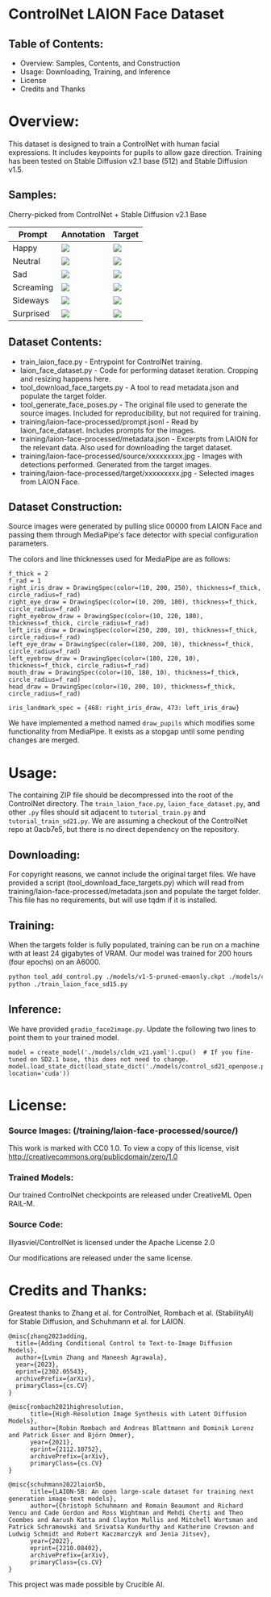 # ControlNet LAION Face Dataset

## Table of Contents:
- Overview: Samples, Contents, and Construction
- Usage: Downloading, Training, and Inference
- License
- Credits and Thanks

# Overview:

This dataset is designed to train a ControlNet with human facial expressions.  It includes keypoints for pupils to allow gaze direction.  Training has been tested on Stable Diffusion v2.1 base (512) and Stable Diffusion v1.5.

## Samples:

Cherry-picked from ControlNet + Stable Diffusion v2.1 Base

|Prompt|Annotation|Target|
|---|---|---|
|Happy|![](samples_laion_face_dataset/happy_annotation.png)|![](samples_laion_face_dataset/happy_result.png)|
|Neutral|![](samples_laion_face_dataset/neutral_annotation.png)|![](samples_laion_face_dataset/neutral_result.png)|
|Sad|![](samples_laion_face_dataset/sad_annotation.png)|![](samples_laion_face_dataset/sad_result.png)|
|Screaming|![](samples_laion_face_dataset/screaming_annotation.png)|![](samples_laion_face_dataset/screaming_result.png)|
|Sideways|![](samples_laion_face_dataset/sideways_annotation.png)|![](samples_laion_face_dataset/sideways_result.png)|
|Surprised|![](samples_laion_face_dataset/surprised_annotation.png)|![](samples_laion_face_dataset/surprised_result.png)|


## Dataset Contents:

- train_laion_face.py - Entrypoint for ControlNet training.
- laion_face_dataset.py - Code for performing dataset iteration.  Cropping and resizing happens here.
- tool_download_face_targets.py - A tool to read metadata.json and populate the target folder.
- tool_generate_face_poses.py - The original file used to generate the source images.  Included for reproducibility, but not required for training.
- training/laion-face-processed/prompt.jsonl - Read by laion_face_dataset.  Includes prompts for the images.
- training/laion-face-processed/metadata.json - Excerpts from LAION for the relevant data.  Also used for downloading the target dataset.
- training/laion-face-processed/source/xxxxxxxxx.jpg - Images with detections performed.  Generated from the target images.
- training/laion-face-processed/target/xxxxxxxxx.jpg - Selected images from LAION Face.

## Dataset Construction:

Source images were generated by pulling slice 00000 from LAION Face and passing them through MediaPipe's face detector with special configuration parameters.  

The colors and line thicknesses used for MediaPipe are as follows:

```
f_thick = 2
f_rad = 1
right_iris_draw = DrawingSpec(color=(10, 200, 250), thickness=f_thick, circle_radius=f_rad)
right_eye_draw = DrawingSpec(color=(10, 200, 180), thickness=f_thick, circle_radius=f_rad)
right_eyebrow_draw = DrawingSpec(color=(10, 220, 180), thickness=f_thick, circle_radius=f_rad)
left_iris_draw = DrawingSpec(color=(250, 200, 10), thickness=f_thick, circle_radius=f_rad)
left_eye_draw = DrawingSpec(color=(180, 200, 10), thickness=f_thick, circle_radius=f_rad)
left_eyebrow_draw = DrawingSpec(color=(180, 220, 10), thickness=f_thick, circle_radius=f_rad)
mouth_draw = DrawingSpec(color=(10, 180, 10), thickness=f_thick, circle_radius=f_rad)
head_draw = DrawingSpec(color=(10, 200, 10), thickness=f_thick, circle_radius=f_rad)

iris_landmark_spec = {468: right_iris_draw, 473: left_iris_draw}
```

We have implemented a method named `draw_pupils` which modifies some functionality from MediaPipe.  It exists as a stopgap until some pending changes are merged.


# Usage:

The containing ZIP file should be decompressed into the root of the ControlNet directory.  The `train_laion_face.py`, `laion_face_dataset.py`, and other `.py` files should sit adjacent to `tutorial_train.py` and `tutorial_train_sd21.py`.  We are assuming a checkout of the ControlNet repo at 0acb7e5, but there is no direct dependency on the repository.

## Downloading:

For copyright reasons, we cannot include the original target files.  We have provided a script (tool_download_face_targets.py) which will read from training/laion-face-processed/metadata.json and populate the target folder.  This file has no requirements, but will use tqdm if it is installed.

## Training:

When the targets folder is fully populated, training can be run on a machine with at least 24 gigabytes of VRAM.  Our model was trained for 200 hours (four epochs) on an A6000.

```bash
python tool_add_control.py ./models/v1-5-pruned-emaonly.ckpt ./models/controlnet_sd15_laion_face.ckpt
python ./train_laion_face_sd15.py
```

## Inference:

We have provided `gradio_face2image.py`.  Update the following two lines to point them to your trained model.

```
model = create_model('./models/cldm_v21.yaml').cpu()  # If you fine-tuned on SD2.1 base, this does not need to change.
model.load_state_dict(load_state_dict('./models/control_sd21_openpose.pth', location='cuda'))
```


# License:

### Source Images: (/training/laion-face-processed/source/)
This work is marked with CC0 1.0. To view a copy of this license, visit http://creativecommons.org/publicdomain/zero/1.0

### Trained Models:
Our trained ControlNet checkpoints are released under CreativeML Open RAIL-M.

### Source Code:
lllyasviel/ControlNet is licensed under the Apache License 2.0

Our modifications are released under the same license.


# Credits and Thanks:

Greatest thanks to Zhang et al. for ControlNet, Rombach et al. (StabilityAI) for Stable Diffusion, and Schuhmann et al. for LAION.

```
@misc{zhang2023adding,
  title={Adding Conditional Control to Text-to-Image Diffusion Models}, 
  author={Lvmin Zhang and Maneesh Agrawala},
  year={2023},
  eprint={2302.05543},
  archivePrefix={arXiv},
  primaryClass={cs.CV}
}

@misc{rombach2021highresolution,
      title={High-Resolution Image Synthesis with Latent Diffusion Models}, 
      author={Robin Rombach and Andreas Blattmann and Dominik Lorenz and Patrick Esser and Björn Ommer},
      year={2021},
      eprint={2112.10752},
      archivePrefix={arXiv},
      primaryClass={cs.CV}
}

@misc{schuhmann2022laion5b,
      title={LAION-5B: An open large-scale dataset for training next generation image-text models}, 
      author={Christoph Schuhmann and Romain Beaumont and Richard Vencu and Cade Gordon and Ross Wightman and Mehdi Cherti and Theo Coombes and Aarush Katta and Clayton Mullis and Mitchell Wortsman and Patrick Schramowski and Srivatsa Kundurthy and Katherine Crowson and Ludwig Schmidt and Robert Kaczmarczyk and Jenia Jitsev},
      year={2022},
      eprint={2210.08402},
      archivePrefix={arXiv},
      primaryClass={cs.CV}
}
```

This project was made possible by Crucible AI.
